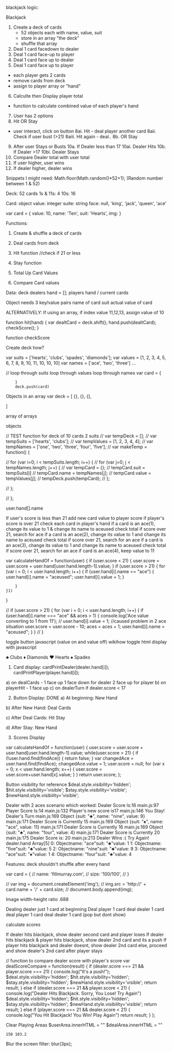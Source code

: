 blackjack logic:

Blackjack
1. Create a deck of cards
    - 52 objects each with name, value, suit
    - store in an array "the deck"
    - shuffle that array 
2. Deal 1 card facedown to dealer
3. Deal 1 card face-up to player
4. Deal 1 card face up to dealer
5. Deal 1 card face up to player
- each player gets 2 cards
- remove cards from deck
- assign to player array or "hand"
6. Calculte then Display player total
- function to calculate combined value of each player's hand
7. User has 2 options
8. Hit OR Stay
- user interact, click on button
8ai. Hit - deal player another card
8aii. Check if user bust (>21)
8aiii. Hit again - deal..
8b. OR Stay
9. After user Stays or Busts
10a. If Dealer less than 17
10ai. Dealer Hits
10b. If Dealer >17
10bi. Dealer Stays
11. Compare Dealer total with user total
12. If user higher, user wins
13. If dealer higher, dealer wins


Snippets I might need:
Math.floor(Math.random()*52+1); (Random number between 1 & 52)


Deck:
52 cards
1s & 11s: 4
10s: 16

Card: object
value: integer
suite: string 
face: null, 'king', 'jack', 'queen', 'ace'

var card = {
    value: 10,
    name: 'Ten',
    suit: 'Hearts',
    img: 
}

Functions:
1. Create & shuffle a deck of cards
2. Deal cards from deck
3. Hit function //check if 21 or less
4. Stay function

5. Total Up Card Values 
6. Compare Card values

Data:
deck
dealers hand = [];
players hand / current cards

Object needs 3 key/value pairs
name of card
suit
actual value of card

ALTERNATIVELY:
If using an array,
if index value 11,12,13, assign value of 10


function hit(hand) {
    var dealtCard = deck.shift();
    hand.push(dealtCard);
    checkScore();
}

function checkScore

Create deck how?

var suits = ['hearts', 'clubs', 'spades', 'diamonds'];
var values = [1, 2, 3, 4, 5, 6, 7, 8, 9, 10, 11, 10, 10, 10]
var names = ['ace', 'two', 'three'] ...

// loop through suits
    loop through values
        loop through names
            var card = {

        }
        deck.push(card)

Objects in an array
var deck = [
    {},
    {},
    {},

]

array of arrays

objects

// TEST function for deck of 10 cards 2 suits
// var tempDeck = [];
// var tempSuits = ['hearts', 'clubs'];
// var tempValues = [1, 2, 3, 4, 4];
// var tempNames = ['one', 'two', 'three', 'four', 'five'];
//   var makeTemp = function() {

//     for (var i=0; i < tempSuits.length; i++) {
//       for (var j=0; j < tempNames.length; j++) {
//       var tempCard = {};
//       tempCard.suit = tempSuits[i]
//       tempCard.name = tempNames[j];
//       tempCard.value = tempValues[j];
//       tempDeck.push(tempCard);
//     };

//     };

//   };


user.hand[].name

If user's score is less than 21
add new card value to player score
if player's score is over 21
check each card in player's hand
if a card is an ace(1), change its value to 1 & change its name to aceused
check total 
if score over 21, search for ace
if a card is an ace(2), change its value to 1 and change its name to aceused
check total
if score over 21, search for an ace
if a card is an ace(3), change its value to 1 and change its name to aceused
check total
if score over 21, search for an ace
if card is an ace(4), keep value to 11

var calculateHandOf = function(user) {
    if (user.score < 21) {
        user.score = user.score + user.hand[user.hand.length-1].value;
    }
    if (user.score > 21) {
        for (var i = 0; i < user.hand.length; i++) {
            if (user.hand[i].name == "ace") {
                user.hand[i].name = "aceused";
                user.hand[i].value = 1;
            }
        
        }
    }1) 
}

// if (user.score > 21) {
    for (var i = 0; i < user.hand.length; i++) {
      if (user.hand[i].name === "ace" && aces > 1) {
        console.log('Ace value converting to 1 from 11');
        // user.hand[i].value = 1;  //caused problem in 2 ace situation
        user.score = user.score - 10;
        aces = aces + 1;
        user.hand[i].name = "aceused";
      }
    }
  // }


toggle button javascript (value on and value off)
wikihow toggle html display with javascript

♣ Clubs
♦ Diamonds
♥ Hearts
♠ Spades


1) Card display:
    cardPrintDealer(dealer.hand[i]);
    cardPrintPlayer(player.hand[i]);
 

a) on dealCards - 
    1 face up 1 face down for dealer
    2 face up for player
b) on playerHit - 
    1 face up
c) on dealerTurn
    if dealer.score < 17

2) Button Display: DONE
a) At beginning:
    New Hand

b) After New Hand:
    Deal Cards

c) After Deal Cards:
    Hit
    Stay

d) After Stay:
    New Hand
     
3) Scores Display



var calculateHandOf = function(user) {
  user.score = user.score + user.hand[user.hand.length-1].value;
  while(user.score > 21) {
    if (!user.hand.find(findAce)) {
      return false;
    }
    var changedAce = user.hand.find(findAce);
     changedAce.value = 1;
     user.score = null;
     for (var x = 0; x < user.hand.length; x++) {
      user.score = user.score+user.hand[x].value;
     }
  }
  return user.score;
};


Button visibility for reference
  $deal.style.visibility='hidden';
  $hit.style.visibility='visible';
  $stay.style.visibility='visible';
  $newHand.style.visibility='visible';

Dealer with 2 aces scenario which worked:
Dealer Score Is:16
main.js:97 Player Score Is:14
main.js:132 Player's new score is17
main.js:146 You Stay! Dealer's Turn
main.js:169 Object {suit: "♣", name: "nine", value: 9}
main.js:171 Dealer Score is Currently 15
main.js:169 Object {suit: "♠", name: "ace", value: 11}
main.js:171 Dealer Score is Currently 16
main.js:169 Object {suit: "♣", name: "four", value: 4}
main.js:171 Dealer Score is Currently 20
main.js:175 Dealer Score is: 20
main.js:213 Dealer Wins :( Try Again!
dealer.hand
Array[5]
0: Objectname: "ace"suit: "♣"value: 1
1: Objectname: "five"suit: "♣"value: 5
2: Objectname: "nine"suit: "♣"value: 9
3: Objectname: "ace"suit: "♠"value: 1
4: Objectname: "four"suit: "♣"value: 4

Features:
deck shouldn't shuffle after every hand 

var card = {
//   name: 'fillmurray.com',
//   size: '100/100',
// }

// var img = document.createElement('img');
// img.src = 'http://' + card.name + '/' + card.size;
// document.body.append(img);

Image width-height ratio
.688

Dealing dealer just 1 card at beginning
Deal player 1 card
deal dealer 1 card
deal player 1 card
deal dealer 1 card (pop but dont show)

calculate scores

If dealer hits blackjack, show dealer second card and player loses
If dealer hits blackjack & player hits blackjack, show dealer 2nd card
and its a push
If player hits blackjack and dealer doesnt, show dealer 2nd card
else, proceed and show dealer's 2nd card after player stays

// function to compare dealer score with player's score
var dealScoreCompare = function(result) {
  if (dealer.score === 21 && player.score === 21) {
    console.log("It's a push!");
    $deal.style.visibility='hidden';
    $hit.style.visibility='hidden';
    $stay.style.visibility='hidden';
    $newHand.style.visibility='visible';
    return result;
  } else if (dealer.score === 21 && player.score < 21) {
    console.log("Dealer Hits Blackjack. Sorry, You Lose! Try Again")
    $deal.style.visibility='hidden';
    $hit.style.visibility='hidden';
    $stay.style.visibility='hidden';
    $newHand.style.visibility='visible';
    return result;
  } else if (player.score === 21 && dealer.score < 21) {
    console.log("You Hit Blackjack! You Win! Play Again")
    return result;
  }
};

Clear Playing Areas
$userArea.innerHTML = ""
$dealArea.innerHTML = ""

    150 103.2

Blur the screen
filter: blur(3px);



